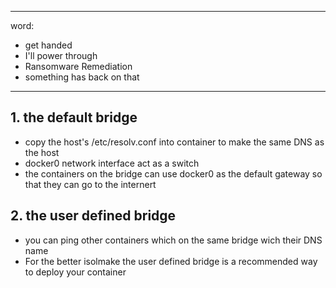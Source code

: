 
----------------------------------
word:
- get handed
- I'll power through
- Ransomware Remediation
- something has back on that

----------------------------------
## 1. the default bridge
- copy the host's /etc/resolv.conf into container to make the same DNS as the host
- docker0 network interface act as a switch
- the containers on the bridge can use docker0 as the default gateway so that they can go to the internert

## 2. the user defined bridge
- you can ping other containers which on the same bridge wich their DNS name
- For the better isolmake the user defined bridge is a recommended way to deploy your container
